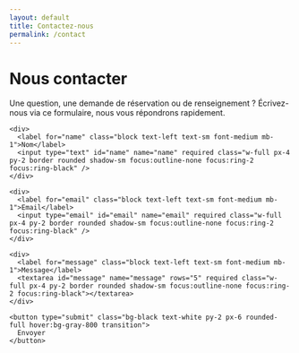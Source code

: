 ```yaml
---
layout: default
title: Contactez-nous
permalink: /contact
---
```


<div class="min-h-screen bg-white text-black px-4 py-12 text-center">
  <h1 class="text-3xl font-bold mb-6">Nous contacter</h1>
  <p class="text-lg mb-8 max-w-xl mx-auto">
    Une question, une demande de réservation ou de renseignement ? Écrivez-nous via ce formulaire, nous vous répondrons rapidement.
  </p>

  <form action="https://formspree.io/f/mblyrrna" method="POST" class="space-y-6 max-w-md mx-auto">
    <!-- Redirection corrigée avec URL absolue -->
    <input type="hidden" name="_redirect" value="https://livablom.github.io/LIVABLOM/merci" />

    <div>
      <label for="name" class="block text-left text-sm font-medium mb-1">Nom</label>
      <input type="text" id="name" name="name" required class="w-full px-4 py-2 border rounded shadow-sm focus:outline-none focus:ring-2 focus:ring-black" />
    </div>

    <div>
      <label for="email" class="block text-left text-sm font-medium mb-1">Email</label>
      <input type="email" id="email" name="email" required class="w-full px-4 py-2 border rounded shadow-sm focus:outline-none focus:ring-2 focus:ring-black" />
    </div>

    <div>
      <label for="message" class="block text-left text-sm font-medium mb-1">Message</label>
      <textarea id="message" name="message" rows="5" required class="w-full px-4 py-2 border rounded shadow-sm focus:outline-none focus:ring-2 focus:ring-black"></textarea>
    </div>

    <button type="submit" class="bg-black text-white py-2 px-6 rounded-full hover:bg-gray-800 transition">
      Envoyer
    </button>
  </form>
</div>

